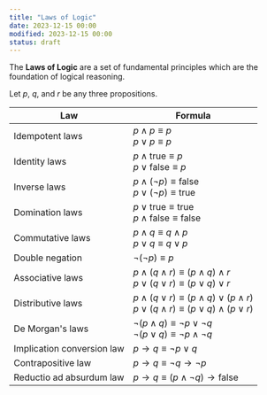 ```yaml
---
title: "Laws of Logic"
date: 2023-12-15 00:00
modified: 2023-12-15 00:00
status: draft
---
```


The **Laws of Logic** are a set of fundamental principles which are the foundation of logical reasoning.

Let $p$, $q$, and $r$ be any three propositions.

| Law                        | Formula                                                                                                     |
| -------------------------- | ----------------------------------------------------------------------------------------------------------- |
| Idempotent laws            | $p \land p ≡ p$ <br> $p \lor p ≡ p$                                                                         |
| Identity laws              | $p \land \text{true} ≡ p$ <br> $p \lor \text{false} ≡ p$                                                    |
| Inverse laws               | $p \land (\neg p) ≡ \text{false}$ <br> $p \lor (\neg p) ≡ \text{true}$                                      |
| Domination laws            | $p \lor \text{true} ≡ \text{true}$ <br> $p \land \text{false} ≡ \text{false}$                               |
| Commutative laws           | $p \land q ≡ q \land p$ <br> $p \lor q ≡ q \lor p$                                                          |
| Double negation            | $\neg (\neg p) \equiv p$                                                                                    |
| Associative laws           | $p \land (q \land r) ≡ (p \land q) \land r$ <br> $p \lor (q \lor r) ≡ (p \lor q) \lor r$                    |
| Distributive laws          | $p \land (q \lor r) ≡ (p \land q) \lor (p \land r)$ <br> $p \lor (q \land r) ≡ (p \lor q) \land (p \lor r)$ |
| De Morgan's laws           | $\neg (p \land q) ≡ \neg p \lor \neg q$ <br> $\neg (p \lor q) ≡ \neg p \land \neg q$                        |
| Implication conversion law | $p \rightarrow q ≡ \neg p \lor q$                                                                           |
| Contrapositive law         | $p \rightarrow q ≡ \neg q \rightarrow \neg p$                                                               |
| Reductio ad absurdum law   | $p \rightarrow q ≡ (p \land \neg q) \rightarrow \text{false}$                                               |